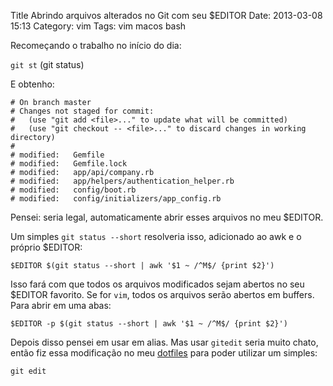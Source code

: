 Title Abrindo arquivos alterados no Git com seu $EDITOR
Date: 2013-03-08 15:13
Category: vim
Tags: vim macos bash

Recomeçando o trabalho no início do dia:

``git st`` (git status)

E obtenho:

```
# On branch master
# Changes not staged for commit:
#   (use "git add <file>..." to update what will be committed)
#   (use "git checkout -- <file>..." to discard changes in working directory)
#
# modified:   Gemfile
# modified:   Gemfile.lock
# modified:   app/api/company.rb
# modified:   app/helpers/authentication_helper.rb
# modified:   config/boot.rb
# modified:   config/initializers/app_config.rb
```

Pensei: seria legal, automaticamente abrir esses arquivos no meu $EDITOR.

Um simples ``git status --short`` resolveria isso, adicionado ao awk e o próprio $EDITOR:

``$EDITOR $(git status --short | awk '$1 ~ /^M$/ {print $2}')``

Isso fará com que todos os arquivos modificados sejam abertos no seu $EDITOR favorito. Se for `vim`, todos os arquivos serão abertos em buffers. Para abrir em uma abas:

``$EDITOR -p $(git status --short | awk '$1 ~ /^M$/ {print $2}')``

Depois disso pensei em usar em alias. Mas usar `gitedit` seria muito chato, então fiz essa modificação no meu [dotfiles](https://github.com/wolcanus/dotfiles/commit/4321444655acae64b05ee02faad7f463df19aade) para poder utilizar um simples:

``git edit``
